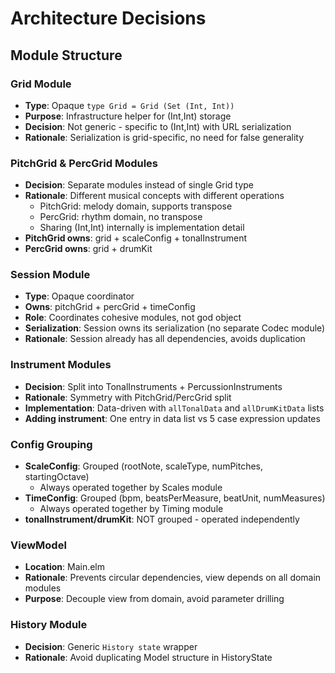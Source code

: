 # Architecture Decisions

## Module Structure

### Grid Module
- **Type**: Opaque `type Grid = Grid (Set (Int, Int))`
- **Purpose**: Infrastructure helper for (Int,Int) storage
- **Decision**: Not generic - specific to (Int,Int) with URL serialization
- **Rationale**: Serialization is grid-specific, no need for false generality

### PitchGrid & PercGrid Modules
- **Decision**: Separate modules instead of single Grid type
- **Rationale**: Different musical concepts with different operations
  - PitchGrid: melody domain, supports transpose
  - PercGrid: rhythm domain, no transpose
  - Sharing (Int,Int) internally is implementation detail
- **PitchGrid owns**: grid + scaleConfig + tonalInstrument
- **PercGrid owns**: grid + drumKit

### Session Module
- **Type**: Opaque coordinator
- **Owns**: pitchGrid + percGrid + timeConfig
- **Role**: Coordinates cohesive modules, not god object
- **Serialization**: Session owns its serialization (no separate Codec module)
- **Rationale**: Session already has all dependencies, avoids duplication

### Instrument Modules
- **Decision**: Split into TonalInstruments + PercussionInstruments
- **Rationale**: Symmetry with PitchGrid/PercGrid split
- **Implementation**: Data-driven with `allTonalData` and `allDrumKitData` lists
- **Adding instrument**: One entry in data list vs 5 case expression updates

### Config Grouping
- **ScaleConfig**: Grouped (rootNote, scaleType, numPitches, startingOctave)
  - Always operated together by Scales module
- **TimeConfig**: Grouped (bpm, beatsPerMeasure, beatUnit, numMeasures)
  - Always operated together by Timing module
- **tonalInstrument/drumKit**: NOT grouped - operated independently

### ViewModel
- **Location**: Main.elm
- **Rationale**: Prevents circular dependencies, view depends on all domain modules
- **Purpose**: Decouple view from domain, avoid parameter drilling

### History Module
- **Decision**: Generic `History state` wrapper
- **Rationale**: Avoid duplicating Model structure in HistoryState
